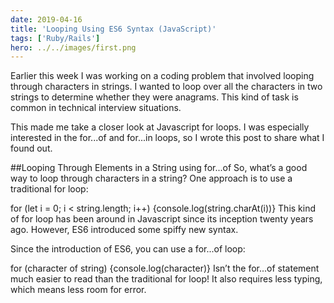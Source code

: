 ```yaml
---
date: 2019-04-16
title: 'Looping Using ES6 Syntax (JavaScript)'
tags: ['Ruby/Rails']
hero: ../../images/first.png
---
```


Earlier this week I was working on a coding problem that involved looping through characters in strings. I wanted to loop over all the characters in two strings to determine whether they were anagrams. This kind of task is common in technical interview situations.

This made me take a closer look at Javascript for loops. I was especially interested in the for...of and for...in loops, so I wrote this post to share what I found out.

##Looping Through Elements in a String using for...of
So, what’s a good way to loop through characters in a string? One approach is to use a traditional for loop:

for (let i = 0; i < string.length; i++) {console.log(string.charAt(i))}
This kind of for loop has been around in Javascript since its inception twenty years ago. However, ES6 introduced some spiffy new syntax.

Since the introduction of ES6, you can use a for...of loop:

for (character of string) {console.log(character)}
Isn’t the for...of statement much easier to read than the traditional for loop! It also requires less typing, which means less room for error.
